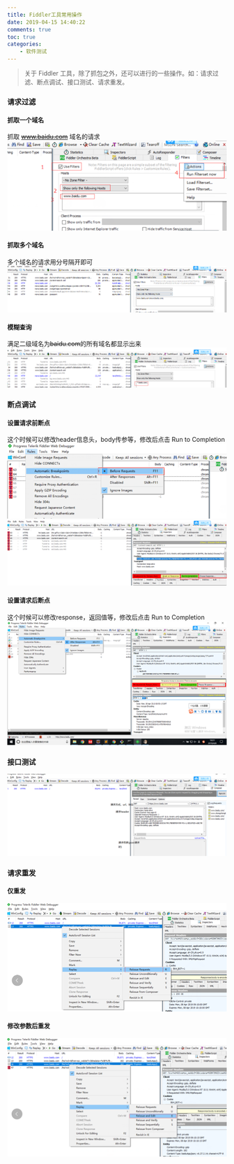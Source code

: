```yaml
---
title: Fiddler工具常用操作
date: 2019-04-15 14:40:22
comments: true
toc: true
categories:
	- 软件测试
---
```


>关于 Fiddler 工具，除了抓包之外，还可以进行的一些操作。如：请求过滤、断点调试、接口测试、请求重发。

<!--more-->

### 请求过滤
#### 抓取一个域名
抓取 ~~www.baidu.com~~ 域名的请求
![](/uploads/201904/fiddlerguolv.png)
#### 抓取多个域名 
多个域名的请求用分号隔开即可
![](/uploads/201904/fiddlerguolv2.png)
#### 模糊查询
满足二级域名为~~baidu.com~~的所有域名都显示出来
![](/uploads/201904/fiddlerguolv3.png)

### 断点调试
#### 设置请求前断点
这个时候可以修改header信息头，body传参等，修改后点击 Run to Completion
![](/uploads/201904/fiddlerduandianbefore.png)
![](/uploads/201904/fiddlerqingqiuqian.png)
#### 设置请求后断点
这个时候可以修改response，返回值等，修改后点击 Run to Completion
![](/uploads/201904/fiddlerduandianafter.png)

### 接口测试
![](/uploads/201904/fiddlerzhuanbao.png)

### 请求重发
#### 仅重发
![](/uploads/201904/fiddlerchongfa.png)
#### 修改参数后重发
![](/uploads/201904/fiddlerchongfaxiugaihou.png)